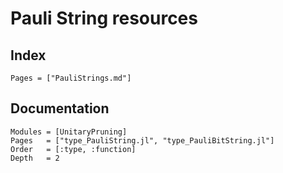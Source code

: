 # Pauli String resources 

## Index
```@index
Pages = ["PauliStrings.md"]
```
## Documentation 
```@autodocs
Modules = [UnitaryPruning]
Pages   = ["type_PauliString.jl", "type_PauliBitString.jl"]
Order   = [:type, :function]
Depth	= 2
```


